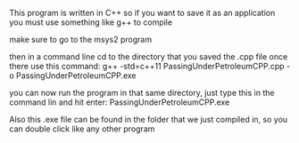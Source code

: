 This program is written in C++ so if you want to save it as an application you must use something like g++ to compile

make sure to go to the msys2 program

then in a command line cd to the directory that you saved the .cpp file
once there use this command:
g++ -std=c++11 PassingUnderPetroleumCPP.cpp -o PassingUnderPetroleumCPP.exe

you can now run the program in that same directory, just type this in the command lin and hit enter:
PassingUnderPetroleumCPP.exe

Also this .exe file can be found in the folder that we just compiled in, so you can double click like any other program
